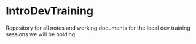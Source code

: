 # IntroDevTraining
Repository for all notes and working documents for the local dev training sessions we will be holding. 

